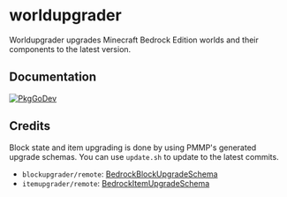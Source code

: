 # worldupgrader

Worldupgrader upgrades Minecraft Bedrock Edition worlds and their components to the latest version.

## Documentation

[![PkgGoDev](https://pkg.go.dev/badge/github.com/df-mc/worldupgrader)](https://pkg.go.dev/github.com/df-mc/worldupgrader)

## Credits

Block state and item upgrading is done by using PMMP's generated upgrade schemas. You can use `update.sh` to update to
the latest commits.

- `blockupgrader/remote`: [BedrockBlockUpgradeSchema](https://github.com/pmmp/BedrockBlockUpgradeSchema)
- `itemupgrader/remote`: [BedrockItemUpgradeSchema](https://github.com/pmmp/BedrockItemUpgradeSchema)